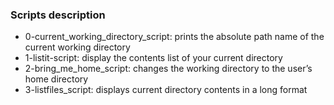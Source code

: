 ### Scripts description 
 - 0-current_working_directory_script: prints the absolute path name of the current working directory
 - 1-listit-script: display the contents list of your current directory
 - 2-bring_me_home_script: changes the working directory to the user’s home directory
 - 3-listfiles_script: displays current directory contents in a long format
